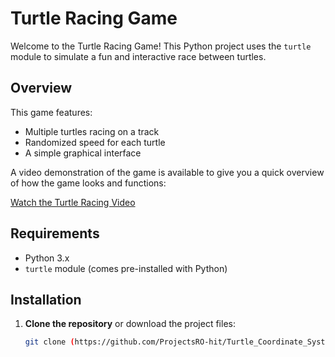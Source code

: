 # Turtle Racing Game

Welcome to the Turtle Racing Game! This Python project uses the `turtle` module to simulate a fun and interactive race between turtles.

## Overview

This game features:
- Multiple turtles racing on a track
- Randomized speed for each turtle
- A simple graphical interface

A video demonstration of the game is available to give you a quick overview of how the game looks and functions:

[Watch the Turtle Racing Video](https://github.com/ProjectsRO-hit/Turtle_Coordinate_System/blob/985db978f64765da62ceb818673760518331e674/recording/Python%20Turtle%20Graphics%202025-01-02%2013-07-24.mp4)

## Requirements

- Python 3.x
- `turtle` module (comes pre-installed with Python)

## Installation

1. **Clone the repository** or download the project files:
   ```bash
   git clone (https://github.com/ProjectsRO-hit/Turtle_Coordinate_System.git)
